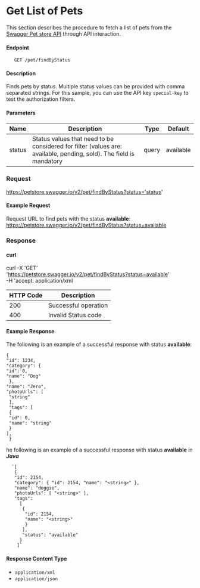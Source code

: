 
# Get List of Pets

This section describes the procedure to fetch a list of pets from the  [Swagger Pet store API](https://petstore.swagger.io/) through API interaction.

#### Endpoint
       GET /pet/findByStatus

#### Description
Finds pets by status.
Multiple status values can be provided with comma separated strings.
For this sample, you can use the API key `special-key` to test the authorization filters.

#### Parameters

| Name|Description|Type  |Default|
|--------|-------------------------------------------------------------------------------------------|------|------------|
| status |Status values that need to be considered for filter (values are: available, pending, sold). The field is mandatory |query | available


### Request
https://petstore.swagger.io/v2/pet/findByStatus?status='status'

#### Example Request
Request URL to find pets with the status **available**: 
https://petstore.swagger.io/v2/pet/findByStatus?status=available


### Response
#### curl
 curl -X 'GET' \
      'https://petstore.swagger.io/v2/pet/findByStatus?status=available' \
      -H 'accept: application/xml

| HTTP Code       |Description                          |           
|--------------|-------------------------------|
|200           |Successful operation   
|400           |Invalid Status code

#### Example Response
The following is an example of a successful  response with status **available**:

    {
    "id": 1234,
    "category": {
    "id": 0,
    "name": "Dog"
     },
    "name": "Zero",
    "photoUrls": [
     "string"
     ],
     "tags": [
     {
     "id": 0,
     "name": "string"
     }
    ],
     }

he following is an example of a successful  response with status **available** in ***Java***

      `[ 
       { 
       "id": 2154, 
       "category": { "id": 2154, "name": "<string>" }, 
       "name": "doggie", 
       "photoUrls": [ "<string>" ], 
       "tags": 
         [ 
          { 
           "id": 2154, 
           "name": "<string>" 
           } 
          ], 
          "status": "available" 
         } 
        ]` 


#### Response Content Type
-   `application/xml`  
-   `application/json`

<!--stackedit_data:
eyJoaXN0b3J5IjpbMTA1NDUzNjA2NywtMTE2NDIzOTQ5MCwtMT
YzNTIwMzg2OCwxNDgwOTEyNDk1LC0xMTExNTU4MzIxLDExMDU3
MTAwNzYsMTc3MzQ0MzY4NiwxNDUwMDExODY4XX0=
-->